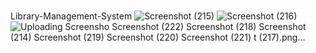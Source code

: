# 
Library-Management-System
![Screenshot (215)](https://user-images.githubusercontent.com/112370168/229498044-5e170cb9-7cb2-43b8-9687-1c90dd8fca9e.png)
![Screenshot (216)](https://user-images.githubusercontent.com/112370168/229498055-fd332001-5d93-49f5-8e24-7e75d9748fdd.png)
![Uploading Screensho
![Screenshot (222)](https://user-images.githubusercontent.com/112370168/229498065-d6f95130-28e4-446e-a29f-46435b84bfd2.png)
![Screenshot (218)](https://user-images.githubusercontent.com/112370168/229498067-d70dfde0-4138-4b10-a78c-6ea5f953f9df.png)
![Screenshot (214)](https://user-images.githubusercontent.com/112370168/229498069-00aa396a-7ed2-4cba-9bf9-0c0580ff8374.png)
![Screenshot (219)](https://user-images.githubusercontent.com/112370168/229498071-837437b9-607a-455f-a65a-318039a3581c.png)
![Screenshot (220)](https://user-images.githubusercontent.com/112370168/229498075-00ed8db5-2a0f-41f6-aa1e-f32a0df491ff.png)
![Screenshot (221)](https://user-images.githubusercontent.com/112370168/229498079-b6408f14-5ab9-44af-97d8-b4e6c3b18e97.png)
t (217).png…]()
